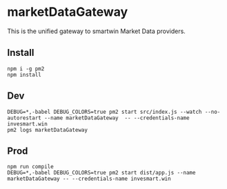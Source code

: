 # marketDataGateway
This is the unified gateway to smartwin Market Data providers.
## Install
```
npm i -g pm2
npm install
```

## Dev
```
DEBUG=*,-babel DEBUG_COLORS=true pm2 start src/index.js --watch --no-autorestart --name marketDataGateway  -- --credentials-name invesmart.win
pm2 logs marketDataGateway
```

## Prod
```
npm run compile
DEBUG=*,-babel DEBUG_COLORS=true pm2 start dist/app.js --name marketDataGateway -- --credentials-name invesmart.win
```
